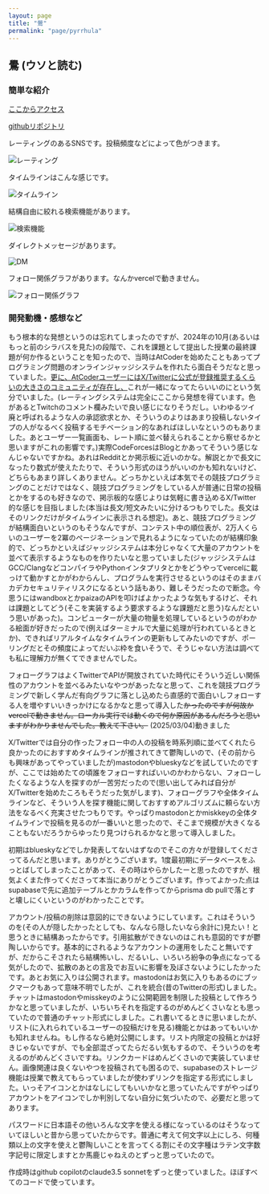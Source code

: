 ```yaml
---
layout: page
title: "鷽"
permalink: "page/pyrrhula"
---
```


## 鷽 (ウソと読む)

### 簡単な紹介

[ここからアクセス](https://pyrrhula.vercel.app)

[githubリポジトリ](https://github.com/2ufkpfb9daxnik/pyrrhula)

レーティングのあるSNSです。投稿頻度などによって色がつきます。

![レーティング](/portfolio/images/pyrrhula/rating.png)

タイムラインはこんな感じです。

![タイムライン](/portfolio/images/pyrrhula/timeline.png)

結構自由に絞れる検索機能があります。

![検索機能](/portfolio/images/pyrrhula/search.png)

ダイレクトメッセージがあります。

![DM](/portfolio/images/pyrrhula/chat.png)

フォロー関係グラフがあります。なんかvercelで動きません。

![フォロー関係グラフ](/portfolio/images/pyrrhula/followgraph.png)

### 開発動機・感想など

もう根本的な発想というのは忘れてしまったのですが、2024年の10月(あるいはもっと前のシラバスを見た)の段階で、これを課題として提出した授業の最終課題が何か作るということを知ったので、当時はAtCoderを始めたこともあってプログラミング問題のオンラインジャッジシステムを作れたら面白そうだなと思っていました。[更に、AtCoderユーザーにはX/Twitterに公式が登録推奨するくらいの大きさのコミュニティが存在し、](https://info.atcoder.jp/more/practice/stronger)これが一緒になってたらいいのにという気分でいました。(レーティングシステムは完全にここから発想を得ています。色があるとTwitchのコメント欄みたいで良い感じになりそうだし。いわゆるツイ廃と呼ばれるような人の承認欲求とか、そういうのよりはあまり投稿しないタイプの人がなるべく投稿するモチベーション的なあればほしいなというのもありました。あとユーザー一覧画面も、レート順に並べ替えられることから察せるかと思いますがこれの影響です。)実際CodeForcesはBlogとかあってそういう感じなんじゃないですかね。あれはRedditとか掲示板に近いのかな。解説とかで長文になったり数式が使えたたりで、そういう形式のほうがいいのかも知れないけど、どちらもあまり詳しくありません。どっちかといえば本気でその競技プログラミングのことだけではなく、競技プログラミングをしている人が普通に日常の投稿とかをするのも好きなので、掲示板的な感じよりは気軽に書き込めるX/Twitter的な感じを目指しました(本当は長文/短文みたいに分けるつもりでした。長文はそのリンクだけがタイムラインに表示される想定)。あと、競技プログラミングが結構面白いというのもそうなんですが、コンテスト中の順位表が、2万人くらいのユーザーを2冪のページネーションで見れるようになっていたのが結構印象的で、どっちかといえばジャッジシステムは本分じゃなくて大量のアカウントを並べて表示するようなものを作りたいなと思っていました(ジャッジシステムはGCC/ClangなどコンパイラやPythonインタプリタとかをどうやってvercelに載っけて動かすとかがわからんし、プログラムを実行させるというのはそのままバカデカセキュリティリスクになるという話もあり、難しそうだったので断念。今思うにはwandboxとかpaizaのAPIを叩けばよかったような気もするけど、それは課題としてどう(そこを実装するよう要求するような課題だと思う)なんだという思いがあった)。コンピューターが大量の物量を処理しているというのがわかる絵面が好きだったので(例えばターミナルで大量に処理が行われているときとか)、できればリアルタイムなタイムラインの更新もしてみたいのですが、ポーリングだとその頻度によってだいぶ枠を食いそうで、そうじゃない方法は調べても私に理解力が無くてできませんでした。

フォローグラフはよくTwitterでAPIが開放されていた時代にそういう近しい関係性のアカウントを並べるみたいなやつがあったなと思って、これを競技プログラミングで新しく学んだ有向グラフに落とし込めたら直感的で面白いしフォローする人を増やすいいきっかけになるかなと思って導入した~~かったのですが何故かvercelで動きません。ローカル実行では動くので何か原因があるんだろうと思いますがわかりませんでした。教えて下さい。~~ (2025/03/04)動きました

X/Twitterでは自分の作ったフォロー中の人の投稿を時系列順に並べてくれたら良かったのにおすすめタイムラインが推されてきて鬱陶しいので、(その前からも興味があってやっていましたが)mastodonやblueskyなどを試していたのですが、ここでは始めたての頃誰をフォローすればいいのかわからない、フォローしたくなるような人を探すのが一苦労だったので(思い出してみれば自分がX/Twitterを始めたころもそうだった気がします)、フォローグラフや全体タイムラインなど、そういう人を探す機能に関しておすすめアルゴリズムに頼らない方法をなるべく充実させたつもりです。やっぱりmastodonとかmiskkeyの全体タイムラインで投稿を見るのが一番いいと思ったので、そこまで規模が大きくなることもないだろうからゆったり見つけられるかなと思って導入しました。

初期はblueskyなどでしか発表してないはずなのでそこの方々が登録してくださってるんだと思います。ありがとうございます。1度最初期にデータベースをふっとばしてしまったことがあって、その時はやらかしたーと思ったのですが、根気よくまた作ってくださって本当にありがとうございます。作ってよかった点はsupabaseで先に追加テーブルとかカラムを作ってからprisma db pullで落とすと壊しにくいというのがわかったことです。

アカウント/投稿の削除は意図的にできないようにしています。これはそういうのを(その人が隠したかったとしても、なんなら隠したいなら余計に)見たい！と思うときに結構あったからです。引用拡散ができないのはこれも意図的ですが鬱陶しいからです。基本的にされるようなアカウントの運用をしたこと無いですが、だからこそされたら結構怖いし、だるいし、いろいろ紛争の争点になってる気がしたので、拡散のあとの言及でお互いに影響を及ぼさないようにしたかったです。あとお気に入りは公開されます。mastodonはお気に入りもあるのにブックマークもあって意味不明でしたが、これを統合(昔のTwitterの形式)しました。チャットはmastodonやmisskeyのように公開範囲を制限した投稿として作ろうかなと思っていましたが、いちいちそれを指定するのがめんどくさいなとも思っていたので普通のチャット形式にしました。これ書いてるときに思いましたが、リスト(に入れられているユーザーの投稿だけを見る)機能とかはあってもいいかも知れませんね。もし作るなら絶対公開にします。リスト内限定の投稿とかは好きじゃないですが、でも全部混ざってたらだるい気もするので、そういうのを考えるのがめんどくさいですね。リンクカードはめんどくさいので実装していません。画像関連は良くないやつを投稿されても困るので、supabaseのストレージ機能は授業で教えてもらっていましたが使わずリンクを指定する形式にしました。いっそアイコンとかはなしにしてもいいかなと思っていたんですがやっぱりアカウントをアイコンでしか判別してない自分に気づいたので、必要だと思ってあります。

パスワードに日本語その他いろんな文字を使える様になっているのはそうなっていてほしいと昔から思っていたからです。普通に考えて何文字以上にしろ、何種類以上の文字を使えと鬱陶しいことを言ってくる割にその文字種はラテン文字数字記号に限定しますとか馬鹿じゃねえのとずっと思っていたので。

作成時はgithub copilotのclaude3.5 sonnetをずっと使っていました。ほぼすべてのコードで使っています。
